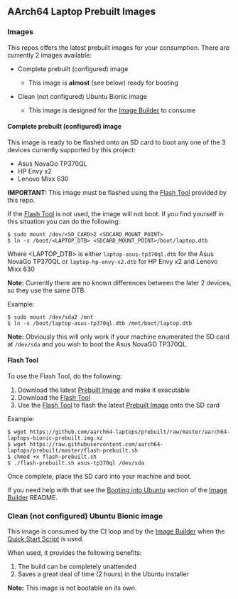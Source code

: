 ## AArch64 Laptop Prebuilt Images

### Images

This repos offers the latest prebuilt images for your consumption.  There are currently 2 images available:

 * Complete prebuilt (configured) image
   * This image is **almost** (see below) ready for booting

 * Clean (not configured) Ubuntu Bionic image
   * This image is designed for the [Image Builder](https://github.com/aarch64-laptops/build) to consume

#### Complete prebuilt (configured) image

This image is ready to be flashed onto an SD card to boot any one of the 3 devices currently supported by this project:

 * Asus NovaGo TP370QL
 * HP Envy x2
 * Lenovo Mixx 630

**IMPORTANT:** This image must be flashed using the [Flash Tool](https://github.com/aarch64-laptops/prebuilt/blob/master/flash-prebuilt.sh) provided by this repo.

If the [Flash Tool](https://github.com/aarch64-laptops/prebuilt/blob/master/flash-prebuilt.sh) is not used, the image will not boot.  If you find yourself in this situation you can do the following:

```
$ sudo mount /dev/<SD_CARD>2 <SDCARD_MOUNT_POINT>
$ ln -s /boot/<LAPTOP_DTB> <SDCARD_MOUNT_POINT>/boot/laptop.dtb
```

Where <LAPTOP_DTB> is either `laptop-asus-tp370ql.dtb` for the Asus NovaGo TP370QL or `laptop-hp-envy-x2.dtb` for HP Envy x2 and Lenovo Mixx 630

**Note:** Currently there are no known differences between the later 2 devices, so they use the same DTB.

Example:

```
$ sudo mount /dev/sda2 /mnt
$ ln -s /boot/laptop-asus-tp370ql.dtb /mnt/boot/laptop.dtb
```

**Note:** Obviously this will only work if your machine enumerated the SD card at `/dev/sda` and you wish to boot the Asus NovaGO TP370QL.

#### Flash Tool

To use the Flash Tool, do the following:

 1. Download the latest [Prebuilt Image](https://github.com/aarch64-laptops/prebuilt/raw/master/aarch64-laptops-bionic-prebuilt.img.xz) and make it executable
 2. Download the [Flash Tool](https://github.com/aarch64-laptops/prebuilt/blob/master/flash-prebuilt.sh)
 3. Use the [Flash Tool](https://github.com/aarch64-laptops/prebuilt/blob/master/flash-prebuilt.sh) to flash the latest [Prebuilt Image](https://github.com/aarch64-laptops/prebuilt/raw/master/aarch64-laptops-bionic-prebuilt.img.xz) onto the SD card

Example:

```
$ wget https://github.com/aarch64-laptops/prebuilt/raw/master/aarch64-laptops-bionic-prebuilt.img.xz
$ wget https://raw.githubusercontent.com/aarch64-laptops/prebuilt/master/flash-prebuilt.sh
$ chmod +x flash-prebuilt.sh
$ ./flash-prebuilt.sh asus-tp370ql /dev/sda
```

Once complete, place the SD card into your machine and boot.

If you need help with that see the [Booting into Ubuntu](https://github.com/aarch64-laptops/build#booting-into-ubuntu) section of the [Image Builder](https://github.com/aarch64-laptops/build) README.
 
### Clean (not configured) Ubuntu Bionic image

This image is consumed by the CI loop and by the [Image Builder](https://github.com/aarch64-laptops/build) when the [Quick Start Script](https://github.com/aarch64-laptops/build/blob/master/scripts/quick-start.sh) is used.

When used, it provides the following benefits:

1. The build can be completely unattended
2. Saves a great deal of time (2 hours) in the Ubuntu installer

**Note:** This image is not bootable on its own.
